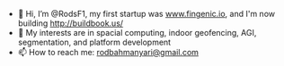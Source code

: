 - 👋 Hi, I’m @RodsF1, my first startup was www.fingenic.io, and I'm now building http://buildbook.us/ 
- 👀 My interests are in spacial computing, indoor geofencing, AGI, segmentation, and platform development 
- 📫 How to reach me: rodbahmanyari@gmail.com 

<!---
RodsF1/RodsF1 is a ✨ special ✨ repository because its `README.md` (this file) appears on your GitHub profile.
You can click the Preview link to take a look at your changes.
--->
